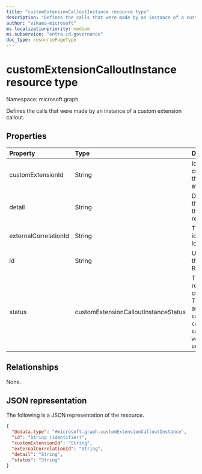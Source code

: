 ```yaml
---
title: "customExtensionCalloutInstance resource type"
description: "Defines the calls that were made by an instance of a custom extension callout."
author: "vikama-microsoft"
ms.localizationpriority: medium
ms.subservice: "entra-id-governance"
doc_type: resourcePageType
---
```


# customExtensionCalloutInstance resource type

Namespace: microsoft.graph

Defines the calls that were made by an instance of a custom extension callout.

## Properties

|Property|Type|Description|
|:---|:---|:---|
|customExtensionId|String|Identification of the custom extension that was triggered at this instance.|
|detail|String|Details provided by the logic app during the callback of the request instance.|
|externalCorrelationId|String|The unique run identifier for the logic app.|
|id|String|Unique identifier for the callout instance. Read-only.|
|status|customExtensionCalloutInstanceStatus| The status of the request to the custom extension. The possible values are: `calloutSent`, `callbackReceived`, `calloutFailed`, `callbackTimedOut`, `waitingForCallback`, `unknownFutureValue`.|

## Relationships

None.

## JSON representation

The following is a JSON representation of the resource.
<!-- {
  "blockType": "resource",
  "@odata.type": "microsoft.graph.customExtensionCalloutInstance"
}
-->
``` json
{
  "@odata.type": "#microsoft.graph.customExtensionCalloutInstance",
  "id": "String (identifier)",
  "customExtensionId": "String",
  "externalCorrelationId": "String",
  "detail": "String",
  "status": "String"
}
```
